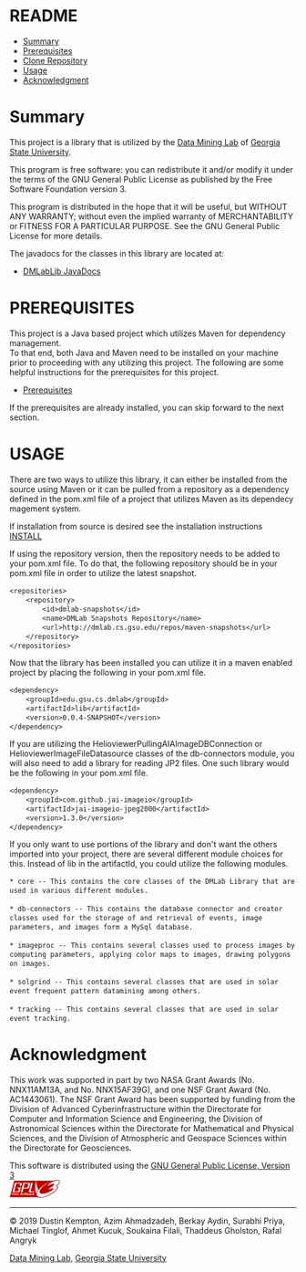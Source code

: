 # README #


* [Summary](#markdown-header-summary)
* [Prerequisites](#markdown-header-prerequisites)
* [Clone Repository](#markdown-header-clone-repository)
* [Usage](#markdown-header-usage)
* [Acknowledgment](#markdown-header-acknowledgment)


# Summary
This project is a library that is utilized by the [Data Mining Lab](http://dmlab.cs.gsu.edu/) of [Georgia State University](http://www.gsu.edu/).

This program is free software: you can redistribute it and/or modify it under
the terms of the GNU General Public License as published by the Free Software
Foundation version 3.
 
This program is distributed in the hope that it will be useful, but WITHOUT
ANY WARRANTY; without even the implied warranty of MERCHANTABILITY or FITNESS
FOR A PARTICULAR PURPOSE. See the GNU General Public License for more
details.

The javadocs for the classes in this library are located at:

* [DMLabLib JavaDocs](http://dmlab.cs.gsu.edu/docs/dmlablib/)


# PREREQUISITES 

This project is a Java based project which utilizes Maven for dependency management.  
To that end, both Java and Maven need to be installed on your machine prior to proceeding 
with any utilizing this project. The following are some helpful instructions for the 
prerequisites for this project.  

* [Prerequisites](./PREREQ.md)

If the prerequisites are already installed, you can skip forward to the next section. 

# USAGE
There are two ways to utilize this library, it can either be installed from the source 
using Maven or it can be pulled from a repository as a dependency defined in the 
pom.xml file of a project that utilizes Maven as its dependecy magement system.

If installation from source is desired see the installation instructions [INSTALL](./INSTALL.md)

If using the repository version, then the repository needs to be added to your pom.xml file.
To do that, the following repository should be in your pom.xml file in order to utilize the latest snapshot.

	<repositories>
		<repository>
			<id>dmlab-snapshots</id>
			<name>DMLab Snapshots Repository</name>
			<url>http://dmlab.cs.gsu.edu/repos/maven-snapshots</url>
		</repository>
	</repositories>

Now that the library has been installed you can utilize it in a maven enabled project by placing the following in your pom.xml file.

	<dependency>
		<groupId>edu.gsu.cs.dmlab</groupId>
		<artifactId>lib</artifactId>
		<version>0.0.4-SNAPSHOT</version>
	</dependency>
	
If you are utilizing the HelioviewerPullingAIAImageDBConnection or HelioviewerImageFileDatasource classes 
of the db-connectors module, you will also need to add a library for reading JP2 files.  One such 
library would be the following in your pom.xml file.

	<dependency>
		<groupId>com.github.jai-imageio</groupId>
		<artifactId>jai-imageio-jpeg2000</artifactId>
		<version>1.3.0</version>
	</dependency>
	
If you only want to use portions of the library and don't want the others imported into your project, 
there are several different module choices for this. Instead of lib in the artifactId, you could utilize
the following modules. 

	* core -- This contains the core classes of the DMLab Library that are used in various different modules.
	
	* db-connectors -- This contains the database connector and creator classes used for the storage of and retrieval of events, image parameters, and images form a MySql database.
	
	* imageproc -- This contains several classes used to process images by computing parameters, applying color maps to images, drawing polygons on images.
	
	* solgrind -- This contains several classes that are used in solar event frequent pattern datamining among others.
	
	* tracking -- This contains several classes that are used in solar event tracking.



# Acknowledgment

 This work was supported in part by two NASA Grant Awards (No. NNX11AM13A, and No. NNX15AF39G),
 and one NSF Grant Award (No. AC1443061). The NSF Grant Award has been supported by funding 
 from the Division of Advanced Cyberinfrastructure within the Directorate for Computer and 
 Information Science and Engineering, the Division of Astronomical Sciences within the 
 Directorate for Mathematical and Physical Sciences, and the Division of Atmospheric and 
 Geospace Sciences within the Directorate for Geosciences.
 
 This software is distributed using the [GNU General Public License, Version 3](./LICENSE.txt)  
 ![alt text](./images/gplv3-88x31.png)
 
***
 
© 2019 Dustin Kempton, Azim Ahmadzadeh, Berkay Aydin, Surabhi Priya, Michael Tinglof, Ahmet Kucuk, Soukaina Filali, Thaddeus Gholston, Rafal Angryk
 
[Data Mining Lab](http://dmlab.cs.gsu.edu/), 
[Georgia State University](http://www.gsu.edu/)
 	